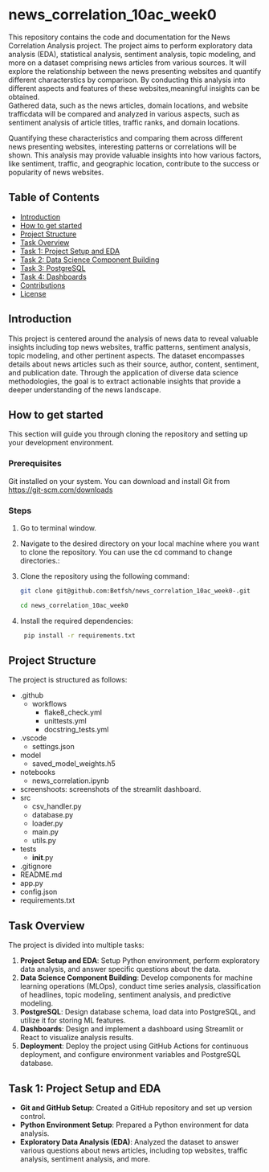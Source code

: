 # news_correlation_10ac_week0

This repository contains the code and documentation for the News Correlation Analysis project. The project aims to perform exploratory data analysis (EDA), statistical analysis, sentiment analysis, topic modeling, and more on a dataset comprising news articles from various sources.
It will explore the relationship between the news presenting websites and quantify different characterstics by comparison. By conducting this analysis into different aspects and features of these websites,meaningful insights can be obtained.                          
Gathered  data, such as the news articles, domain locations, and website trafficdata will be  compared and analyzed in  various aspects, such as sentiment analysis of article titles, traffic ranks, and domain locations.

Quantifying these characteristics and comparing them across different news presenting websites, interesting patterns or correlations will be shown. This analysis may provide valuable insights into how various factors, like sentiment, traffic, and geographic location, contribute to the success or popularity of news websites.

## Table of Contents

- [Introduction](#introduction)
- [How to get started](#how-to-clone-the-repository)
- [Project Structure](#project-structure)
- [Task Overview](#task-overview)
- [Task 1: Project Setup and EDA](#task-1-project-setup-and-eda)
- [Task 2: Data Science Component Building](#task-2-data-science-component-building)
- [Task 3: PostgreSQL](#task-3-postgresql)
- [Task 4: Dashboards](#task-4-dashboards)
- [Contributions](#contributing)
- [License](#license)

## Introduction

This project is centered around the analysis of news data to reveal valuable insights including top news websites, traffic patterns, sentiment analysis, topic modeling, and other pertinent aspects. The dataset encompasses details about news articles such as their source, author, content, sentiment, and publication date. Through the application of diverse data science methodologies, the goal is to extract actionable insights that provide a deeper understanding of the news landscape.

## How to get started

This section will guide you through cloning the repository and setting up your development environment.

### Prerequisites

Git installed on your system. You can download and install Git from https://git-scm.com/downloads

### Steps

1. Go to terminal window.

2. Navigate to the desired directory on your local machine where you want to clone the repository. You can use the cd command to change directories.:

3. Clone the repository using the following command:

   ``` bash
   git clone git@github.com:Betfsh/news_correlation_10ac_week0-.git
   
   cd news_correlation_10ac_week0
   ```
4. Install the required dependencies:
   
   ```bash
    pip install -r requirements.txt

## Project Structure

The project is structured as follows:

- .github
  - workflows
    - flake8_check.yml
    - unittests.yml
    - docstring_tests.yml
- .vscode
  - settings.json
- model
  - saved_model_weights.h5
- notebooks
  - news_correlation.ipynb
- screenshoots: screenshots of the streamlit dashboard.
- src
  - csv_handler.py
  - database.py
  - loader.py
  - main.py
  - utils.py
- tests
  - __init__.py
- .gitignore
- README.md
- app.py
- config.json
- requirements.txt

## Task Overview

The project is divided into multiple tasks:

1. **Project Setup and EDA**: Setup Python environment, perform exploratory data analysis, and answer specific questions about the data.
2. **Data Science Component Building**: Develop components for machine learning operations (MLOps), conduct time series analysis, classification of headlines, topic modeling, sentiment analysis, and predictive modeling.
3. **PostgreSQL**: Design database schema, load data into PostgreSQL, and utilize it for storing ML features.
4. **Dashboards**: Design and implement a dashboard using Streamlit or React to visualize analysis results.
5. **Deployment**: Deploy the project using GitHub Actions for continuous deployment, and configure environment variables and PostgreSQL database.

## Task 1: Project Setup and EDA

- **Git and GitHub Setup**: Created a GitHub repository and set up version control.
- **Python Environment Setup**: Prepared a Python environment for data analysis.
- **Exploratory Data Analysis (EDA)**: Analyzed the dataset to answer various questions about news articles, including top websites, traffic analysis, sentiment analysis, and more.


